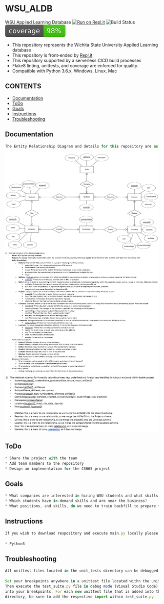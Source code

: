 # WSU_ALDB
WSU Applied Learning Database
[![Run on Repl.it](https://repl.it/badge/github/WSUCS665/WSU_ALDB)](https://repl.it/github/WSUCS665/WSU_ALDB)
![Build Status](https://github.com/WSUCS665/WSU_ALDB/workflows/Python%20application/badge.svg?branch=dev)
![Coverage](https://github.com/WSUCS665/WSU_ALDB/blob/dev/resources/coverage.svg)

* This repository represents the Wichita State University Applied Learning database
* This repository is front-ended by [Repl.it](https://WSUALDB.wsucs665.repl.run)
* This repository supported by a serverless CICD build processes
* Flake8 linting, unittests, and coverage are enforced for quality.
* Compatible with Python 3.6.x, Windows, Linux, Mac


## CONTENTS
* [Documentation](#documentation)
* [ToDo](#todo)
* [Goals](#goals)
* [Instructions](#instructions)
* [Troubleshooting](#troubleshooting)

## Documentation
```javascript
The Entity Relationship Diagram and details for this repository are as follows.
```
![](./resources/ER_Diagram.png)
![](./resources/Detailed_Description.png)
![](./resources/Relational_Schemas.png)


## ToDo
```javascript
* Share the project with the team
* Add team mambers to the repository
* Design an implementation for the CS665 project
```


## Goals
```javascript
* What companies are interested in hiring WSU students and what skills are in demand?
* Which students have in-demand skills and are near the business?
* What positions, and skills, do we need to train backfill to prepare for student graduation?
```

## Instructions
```javascript
If you wish to download respository and execute main.py locally please install the following requirements

* Python3
```


## Troubleshooting
```javascript
All unittest files located in the unit_tests directory can be debugged using test_suite.py

Set your breakpoints anywhere in a unittest file located withn the unit_tests directory.
Then execute the test_suite.py file in debug mode (Visual Studio Code) to enter and step
into your breakpoints. For each new unittest file that is added into the unit_tests
directory, be sure to add the respective import within test_suite.py
```
